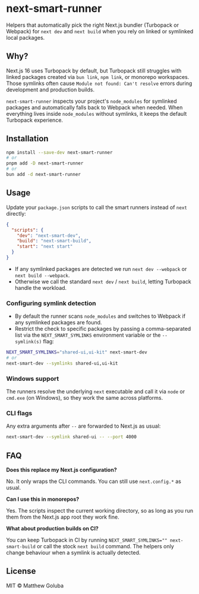 # next-smart-runner

Helpers that automatically pick the right Next.js bundler (Turbopack or Webpack) for `next dev` and `next build` when you rely on linked or symlinked local packages.

## Why?

Next.js 16 uses Turbopack by default, but Turbopack still struggles with linked packages created via `bun link`, `npm link`, or monorepo workspaces. Those symlinks often cause `Module not found: Can't resolve` errors during development and production builds.

`next-smart-runner` inspects your project's `node_modules` for symlinked packages and automatically falls back to Webpack when needed. When everything lives inside `node_modules` without symlinks, it keeps the default Turbopack experience.

## Installation

```bash
npm install --save-dev next-smart-runner
# or
pnpm add -D next-smart-runner
# or
bun add -d next-smart-runner
```

## Usage

Update your `package.json` scripts to call the smart runners instead of `next` directly:

```json
{
  "scripts": {
    "dev": "next-smart-dev",
    "build": "next-smart-build",
    "start": "next start"
  }
}
```

- If any symlinked packages are detected we run `next dev --webpack` or `next build --webpack`.
- Otherwise we call the standard `next dev` / `next build`, letting Turbopack handle the workload.

### Configuring symlink detection

- By default the runner scans `node_modules` and switches to Webpack if any symlinked packages are found.
- Restrict the check to specific packages by passing a comma-separated list via the `NEXT_SMART_SYMLINKS` environment variable or the `--symlink(s)` flag:

```bash
NEXT_SMART_SYMLINKS="shared-ui,ui-kit" next-smart-dev
# or
next-smart-dev --symlinks shared-ui,ui-kit
```

### Windows support

The runners resolve the underlying `next` executable and call it via `node` or `cmd.exe` (on Windows), so they work the same across platforms.

### CLI flags

Any extra arguments after `--` are forwarded to Next.js as usual:

```bash
next-smart-dev --symlink shared-ui -- --port 4000
```

## FAQ

**Does this replace my Next.js configuration?**

No. It only wraps the CLI commands. You can still use `next.config.*` as usual.

**Can I use this in monorepos?**

Yes. The scripts inspect the current working directory, so as long as you run them from the Next.js app root they work fine.

**What about production builds on CI?**

You can keep Turbopack in CI by running `NEXT_SMART_SYMLINKS="" next-smart-build` or call the stock `next build` command. The helpers only change behaviour when a symlink is actually detected.

## License

MIT © Matthew Goluba

